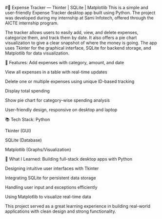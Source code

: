 #🧾 Expense Tracker — Tkinter | SQLite | Matplotlib
This is a simple and user-friendly Expense Tracker desktop app built using Python. The project was developed during my internship at Sami Infotech, offered through the AICTE internship program.

The tracker allows users to easily add, view, and delete expenses, categorize them, and track them by date. It also offers a pie chart visualization to give a clear snapshot of where the money is going. The app uses Tkinter for the graphical interface, SQLite for backend storage, and Matplotlib for data visualization.

🔑 Features:
Add expenses with category, amount, and date

View all expenses in a table with real-time updates

Delete one or multiple expenses using unique ID-based tracking

Display total spending

Show pie chart for category-wise spending analysis

User-friendly design, responsive on desktop and laptop

📚 Tech Stack:
Python

Tkinter (GUI)

SQLite (Database)

Matplotlib (Graphs/Visualization)

🚀 What I Learned:
Building full-stack desktop apps with Python

Designing intuitive user interfaces with Tkinter

Integrating SQLite for persistent data storage

Handling user input and exceptions efficiently

Using Matplotlib to visualize real-time data

This project served as a great learning experience in building real-world applications with clean design and strong functionality.

